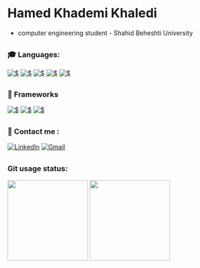 # Hamed Khademi Khaledi
  - computer engineering student - Shahid Beheshti University 

##

 ### :mortar_board: Languages:

<a href="#"><img alt="$" src="https://img.shields.io/badge/Python-FFD43B?style=for-the-badge&logo=python&logoColor=darkgreen"/></a>
<a href="#"><img alt="$" src="https://img.shields.io/badge/Java-ED8B00?style=for-the-badge&logo=java&logoColor=white"/></a>
<a href="#"><img alt="$" src="https://img.shields.io/badge/Dart-0175C2?style=for-the-badge&logo=dart&logoColor=whitee"/></a>
<a href="#"><img alt="$" src="https://img.shields.io/badge/TypeScript-007ACC?style=for-the-badge&logo=typescript&logoColor=white"/></a>
<a href="#"><img alt="$" src="https://img.shields.io/badge/C%2B%2B-00599C?style=for-the-badge&logo=c%2B%2B&logoColor=white"/></a>




##

 ### :rocket: Frameworks
  <a href="#"><img alt="$" src="https://img.shields.io/badge/Flutter-02569B?style=for-the-badge&logo=flutter&logoColor=white"/></a>
  <a href="#"><img alt="$" src="https://img.shields.io/badge/React-20232A?style=for-the-badge&logo=react&logoColor=61DAFB"/></a>
  <a href="#"><img alt="$" src="https://img.shields.io/badge/Angular-DD0031?style=for-the-badge&logo=angular&logoColor=white"/></a>
  
##

 ### :calling: Contact me :

<a href="https://www.linkedin.com/in/hamed-khademi/"><img alt="LinkedIn" src="https://img.shields.io/badge/linkedin-%230077B5.svg?style=for-the-badge&logo=linkedin&logoColor=white"/></a>
<a href="mailto:khaledihkh@gmail.com)/"><img alt="Gmail" src="https://img.shields.io/badge/Gmail-D14836?style=for-the-badge&logo=gmail&logoColor=white"/></a>
##

 ### Git usage status:
 
  <div>
  <img height="180em" src="https://github-readme-stats.vercel.app/api?username=hamedkhaledi&show_icons=true&theme=vision-friendly-dark&include_all_commits=true&count_private=true"/>
  <img height="180em" src="https://github-readme-stats.vercel.app/api/top-langs/?username=hamedkhaledi&layout=compact&langs_count=7&theme=vision-friendly-dark"/>
  </div> 
